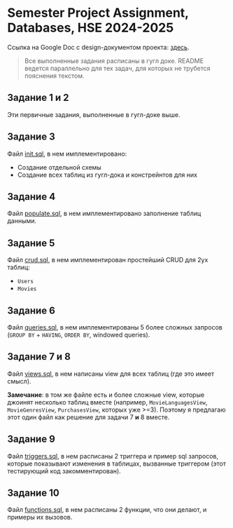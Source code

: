 # Semester Project Assignment, Databases, HSE 2024-2025

Ссылка на Google Doc с design-документом проекта: [здесь](https://docs.google.com/document/d/1-Kay0hX3Bs87BjzFrLiHMymQFnPjItti7FSAaeJehDw/edit?usp=sharing).

> Все выполненные задания расписаны в гугл доке.
> README ведется параллельно для тех задач, для которых не трубется пояснения текстом.

## Задание 1 и 2
Эти первичные задания, выполненные в гугл-доке выше.

## Задание 3
Файл [init.sql](./scripts/init.sql), в нем имплементировано:
- Создание отдельной схемы
- Создание всех таблиц из гугл-дока и констрейнтов для них

## Задание 4
Файл [populate.sql](./scripts/populate.sql), в нем имплементировано заполнение таблиц данными.

## Задание 5
Файл [crud.sql](./scripts/crud.sql), в нем имплементирован простейший CRUD для 2ух таблиц:
- `Users`
- `Movies`

## Задание 6
Файл [queries.sql](./scripts/queries.sql), в нем имплементированы 5 более сложных запросов
(`GROUP BY` + `HAVING`, `ORDER BY`, windowed queries).

## Задание 7 и 8
Файл [views.sql](./scripts/views.sql), в нем написаны view для всех таблиц (где это имеет смысл).

**Замечание**: в том же файле есть и более сложные view, которые джоинят несколько таблиц вместе
(например, `MovieLanguagesView`, `MovieGenresView`, `PurchasesView`, которых уже >=3).
Поэтому я предлагаю этот один файл как решение для задачи 7 **и** 8 вместе.

## Задание 9
Файл [triggers.sql](./scripts/triggers.sql), в нем расписаны 2 триггера и пример sql запросов,
которые показывают изменения в таблицах, вызванные триггером (этот тестирующий код закомментирован).

## Задание 10
Файл [functions.sql](./scripts/functions.sql), в нем расписаны 2 функции, что они делают, и примеры их вызовов.
